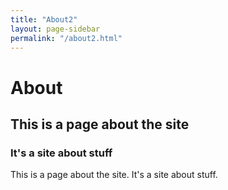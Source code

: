 ```yaml
---
title: "About2"
layout: page-sidebar
permalink: "/about2.html"
---
```


# About

## This is a page about the site

### It's a site about stuff

This is a page about the site. It's a site about stuff.
